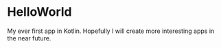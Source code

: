 # HelloWorld
My ever first app in Kotlin.
Hopefully I will create more interesting apps in the near future.
